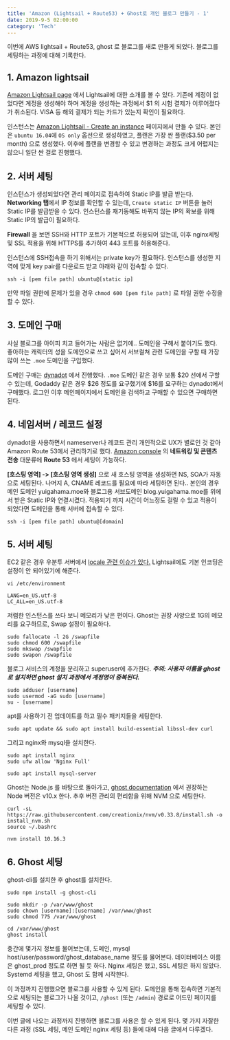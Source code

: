 ```yaml
---
title: 'Amazon (Lightsail + Route53) + Ghost로 개인 블로그 만들기 - 1'
date: 2019-9-5 02:00:00
category: 'Tech'
---
```



이번에 AWS lightsail + Route53, ghost 로 블로그를 새로 만들게 되었다. 블로그를 세팅하는 과정에 대해 기록한다.


## 1. Amazon lightsail

[Amazon Lightsail page](https://aws.amazon.com/ko/lightsail/) 에서 Lightsail에 대한 소개를 볼 수 있다.
기존에 계정이 없었다면 계정을 생성해야 하며 계정을 생성하는 과정에서 $1 의 시험 결제가 이루어졌다가 취소된다. VISA 등 해외 결제가 되는 카드가 있는지 확인이 필요하다.

인스턴스는 [Amazon Lightsail - Create an instance](https://lightsail.aws.amazon.com/ls/webapp/create/instance?region=ap-northeast-2) 페이지에서 만들 수 있다. 
본인은 `ubuntu 16.04`에 `OS only` 옵션으로 생성하였고, 플랜은 가장 싼 플랜($3.50 per month) 으로 생성했다. 이후에 플랜을 변경할 수 있고 변경하는 과정도 크게 어렵지는 않으니 일단 싼 걸로 진행했다.

## 2. 서버 세팅

인스턴스가 생성되었다면 관리 페이지로 접속하여 Static IP를 발급 받는다. **Networking 탭**에서 IP 정보를 확인할 수 있는데, `Create static IP` 버튼을 눌러 Static IP를 발급받을 수 있다. 인스턴스를 재기동해도 바뀌지 않는 IP의 확보를 위해 Static IP의 발급이 필요하다.

**Firewall** 을 보면 SSH와 HTTP 포트가 기본적으로 허용되어 있는데, 이후 nginx세팅 및 SSL 적용을 위해 HTTPS를 추가하여 443 포트를 허용해준다.

인스턴스에 SSH접속을 하기 위해서는 private key가 필요하다. 인스턴스를 생성한 지역에 맞게 key pair를 다운로드 받고 아래와 같이 접속할 수 있다.
```
ssh -i [pem file path] ubuntu@[static ip]
```
만약 파일 권한에 문제가 있을 경우 `chmod 600 [pem file path]` 로 파일 권한 수정을 할 수 있다.

## 3. 도메인 구매

사실 블로그를 아이피 치고 들어가는 사람은 없기에.. 도메인을 구해서 붙이기도 했다. 좋아하는 캐릭터의 성을 도메인으로 쓰고 싶어서 서브컬쳐 관련 도메인을 구할 때 가장 많이 쓰는 `.moe` 도메인을 구입했다.

도메인 구매는 [dynadot](https://www.dynadot.com/) 에서 진행했다. `.moe` 도메인 같은 경우 보통 $20 선에서 구할 수 있는데, Godaddy 같은 경우 $26 정도를 요구했기에 $16를 요구하는 dynadot에서 구매했다. 
로그인 이후 메인페이지에서 도메인을 검색하고 구매할 수 있으면 구매하면 된다.

## 4. 네임서버 / 레코드 설정

dynadot을 사용하면서 nameserver나 레코드 관리 개인적으로 UX가 별로인 것 같아 Amazon Route 53에서 관리하기로 했다.
[Amazon console](https://console.aws.amazon.com/) 의 **네트워킹 및 콘텐츠 전송** 대분류에 **Route 53** 에서 세팅이 가능하다. 

**[호스팅 영역] -> [호스팅 영역 생성]** 으로 새 호스팅 영역을 생성하면 NS, SOA가 자동으로 세팅된다. 나머지 A, CNAME 레코드를 필요에 따라 세팅하면 된다..
본인의 경우 메인 도메인 yuigahama.moe와 블로그용 서브도메인 blog.yuigahama.moe를 위에서 받은 Static IP와 연결시켰다.
적용되기 까지 시간이 어느정도 걸릴 수 있고 적용이 되었다면 도메인을 통해 서버에 접속할 수 있다. 

```
ssh -i [pem file path] ubuntu@[domain]
```

## 5. 서버 세팅 

EC2 같은 경우 우분투 서버에서 [locale 관련 이슈가 있다.](https://stackoverflow.com/questions/12016318/aws-ec2-en-us-utf-8-issue) Lightsail에도 기본 인코딩은 설정이 안 되어있기에 해준다.

```
vi /etc/environment

LANG=en_US.utf-8
LC_ALL=en_US.utf-8
```

저렴한 인스턴스를 쓰다 보니 메모리가 낮은 편이다. Ghost는 권장 사양으로 1G의 메모리를 요구하므로, Swap 설정이 필요하다.

```
sudo fallocate -l 2G /swapfile
sudo chmod 600 /swapfile
sudo mkswap /swapfile
sudo swapon /swapfile
```

블로그 서비스의 계정을 분리하고 superuser에 추가한다.
**_주의: 사용자 이름을 ghost로 설치하면 ghost 설치 과정에서 계정명이 중복된다._**

```
sudo adduser [username]
sudo usermod -aG sudo [username]
su - [username]
```

apt를 사용하기 전 업데이트를 하고 필수 패키지들을 세팅한다. 
```
sudo apt update && sudo apt install build-essential libssl-dev curl
```

그리고 nginx와 mysql을 설치한다.

```
sudo apt install nginx
sudo ufw allow 'Nginx Full'

sudo apt install mysql-server
```

Ghost는 Node.js 를 바탕으로 돌아가고, [ghost documentation](https://ghost.org/faq/node-versions/) 에서 권장하는 Node 버전은 v10.x 한다.
추후 버전 관리의 편리함을 위해 NVM 으로 세팅한다.

```
curl -sL https://raw.githubusercontent.com/creationix/nvm/v0.33.8/install.sh -o install_nvm.sh
source ~/.bashrc

nvm install 10.16.3
```

## 6. Ghost 세팅

ghost-cli를 설치한 후 ghost를 설치한다.

```
sudo npm install -g ghost-cli

sudo mkdir -p /var/www/ghost
sudo chown [username]:[username] /var/www/ghost
sudo chmod 775 /var/www/ghost

cd /var/www/ghost
ghost install
```

중간에 몇가지 정보를 물어보는데, 도메인, mysql host/user/password/ghost_database_name 정도를 물어본다. 데이터베이스 이름은 ghost_prod 정도로 하면 될 듯 하다. Nginx 세팅은 했고, SSL 세팅은 하지 않았다. Systemd 세팅을 했고, Ghost 도 함께 시작한다.

이 과정까지 진행했으면 블로그를 사용할 수 있게 된다. 도메인을 통해 접속하면 기본적으로 세팅되는 블로그가 나올 것이고, `/ghost` (또는 `/admin`) 경로로 어드민 페이지를 세팅할 수 있다.

이번 글에 나오는 과정까지 진행하면 블로그를 사용은 할 수 있게 된다. 몇 가지 자잘한 다른 과정 (SSL 세팅, 메인 도메인 nginx 세팅 등) 들에 대해 다음 글에서 다루겠다.